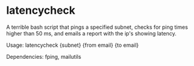 # latencycheck
 A terrible bash script that pings a specified subnet, checks for ping times higher than 50 ms, and emails a report with the ip's showing latency. 
 
 Usage: latencycheck {subnet} {from email} {to email}
 
 Dependencies: fping, mailutils
